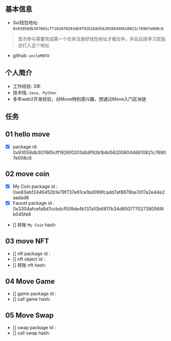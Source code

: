 ## 基本信息
- Sui钱包地址: `0x93058db307665cff1626f0203db9f92b1b8d5620580446610821c76907e008c6`
> 首次参与需要完成第一个任务注册好钱包地址才被合并，并且后续学习奖励会打入这个地址
- github: `uncleMOTO`

## 个人简介
- 工作经验: 3年
- 技术栈: `Java, Python`
- 多年web2开发经验，对Move特别感兴趣，想通过Move入门区块链

## 任务

##   01 hello move  
- [x] package id: 0x93058db307665cff1626f0203db9f92b1b8d5620580446610821c76907e008c6

##   02 move coin
- [x] My Coin package id : 0xe83ebf2446452b1e79f737e61ce1bd099fcadd7af8676be7d17a2e44e2aadad8
- [x] Faucet package id : 0x3304afcefa8d7ccbdcf509de4b137a10b6817b34d85077702738056f4b045fe8
- [] 转账 `My Coin` hash:

##   03 move NFT
- [] nft package id :
- [] nft object id : 
- [] 转账 nft  hash:

##   04 Move Game
- [] game package id :
- [] call game hash:

##   05 Move Swap
- [] swap package id :
- [] call swap hash:
